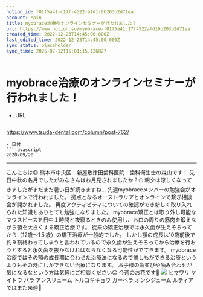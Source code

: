```yaml
---
notion_id: f01f5a41-c17f-4522-afd1-6b203b2d71ea
account: Main
title: myobrace治療のオンラインセミナーが行われました！
url: https://www.notion.so/myobrace-f01f5a41c17f4522afd16b203b2d71ea
created_time: 2022-12-23T14:45:00.000Z
last_edited_time: 2022-12-23T14:45:00.000Z
sync_status: placeholder
sync_time: 2025-07-12T15:01:15.126827
---
```

# myobrace治療のオンラインセミナーが行われました！

- URL
  ```javascript
https://www.tsuda-dental.com/column/post-762/
  ```
- 日付
  ```javascript
2020/09/20
  ```
---
こんにちは😉
熊本市中央区　新屋敷津田歯科医院　歯科衛生士の森山です！
先日中秋の名月でしたがみなさんはお月見されましたか？🌕
朝夕は涼しくなってきましたがまだまだ暑い日が続きますね…
先週myobraceメンバーの勉強会がオンラインで行われました。
拠点となるオーストラリアとオンラインで繋ぎ相談会が開かれました。
再度アクティビティについての確認ができ新しく取り入れられた知識もありとても勉強になりました。
myobrace矯正とは取り外し可能なマウスピースを日中１時間と夜寝るときのみ使用し、お口の周りの筋肉を鍛えながら顎を大きくする矯正治療です。
従来の矯正治療では永久歯が生えそろってから（12歳〜1５歳）の矯正治療が一般的でした。
しかし顎の成長は10歳前後で約９割終わってしまうと言われているので永久歯が生えそろってから治療を行おうとすると永久歯を抜かなければならなくなる可能性がでてきます。
myobrace治療ではその顎の成長期に合わせた治療法になるので誰しもができる治療というよりもその時にしかできない治療になります。
お子様の歯並びや噛み合わせが気になるなという方は気軽にご相談ください😌
今週のお花です🌼
![](https://www.tsuda-dental.com/column/_data/contribute/images/762_1_18.jpg)
ヒマワリ
ケイトウ
バラ
アンスリューム
トルコギキョウ
ガーベラ
オンシジューム
ルティア
ではまた来週👋